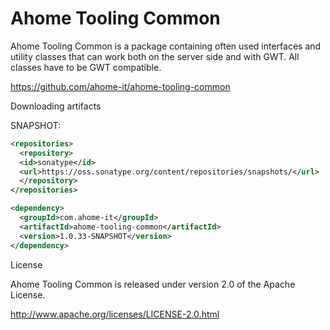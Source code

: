 Ahome Tooling Common
======

Ahome Tooling Common is a package containing often used interfaces and utility classes that can work both on the server side and with GWT. All classes have to be GWT compatible.

https://github.com/ahome-it/ahome-tooling-common

Downloading artifacts

SNAPSHOT:

```xml
<repositories>
  <repository>
  <id>sonatype</id>
  <url>https://oss.sonatype.org/content/repositories/snapshots/</url>
  </repository>
</repositories>

<dependency>
  <groupId>com.ahome-it</groupId>
  <artifactId>ahome-tooling-common</artifactId>
  <version>1.0.33-SNAPSHOT</version>
</dependency>
```

License

Ahome Tooling Common is released under version 2.0 of the Apache License.

http://www.apache.org/licenses/LICENSE-2.0.html

